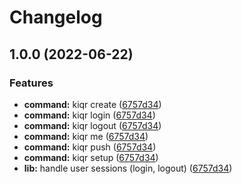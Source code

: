 # Changelog

## 1.0.0 (2022-06-22)


### Features

* **command:** kiqr create ([6757d34](https://github.com/kiqr/cli/commit/6757d3483dd6a1aee5f2782f79983438f4743a8b))
* **command:** kiqr login ([6757d34](https://github.com/kiqr/cli/commit/6757d3483dd6a1aee5f2782f79983438f4743a8b))
* **command:** kiqr logout ([6757d34](https://github.com/kiqr/cli/commit/6757d3483dd6a1aee5f2782f79983438f4743a8b))
* **command:** kiqr me ([6757d34](https://github.com/kiqr/cli/commit/6757d3483dd6a1aee5f2782f79983438f4743a8b))
* **command:** kiqr push ([6757d34](https://github.com/kiqr/cli/commit/6757d3483dd6a1aee5f2782f79983438f4743a8b))
* **command:** kiqr setup ([6757d34](https://github.com/kiqr/cli/commit/6757d3483dd6a1aee5f2782f79983438f4743a8b))
* **lib:** handle user sessions (login, logout) ([6757d34](https://github.com/kiqr/cli/commit/6757d3483dd6a1aee5f2782f79983438f4743a8b))
